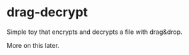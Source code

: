 # drag-decrypt
Simple toy that encrypts and decrypts a file with drag&amp;drop.

More on this later.
